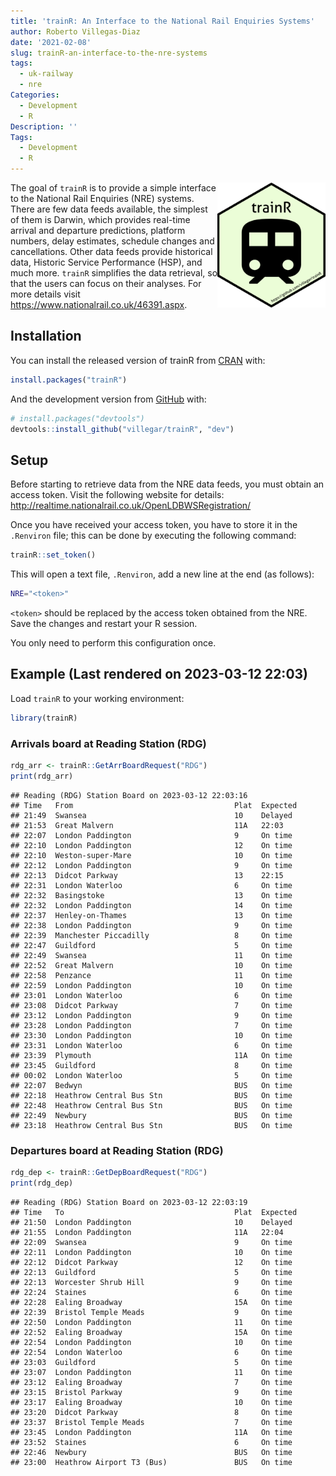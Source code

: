 ```yaml
---
title: 'trainR: An Interface to the National Rail Enquiries Systems'
author: Roberto Villegas-Diaz
date: '2021-02-08'
slug: trainR-an-interface-to-the-nre-systems
tags:
  - uk-railway
  - nre
Categories:
  - Development
  - R
Description: ''
Tags:
  - Development
  - R
---
```


<img src="https://raw.githubusercontent.com/villegar/trainR/main/inst/images/logo.png" alt="logo" align="right" height=200px/>

The goal of `trainR` is to provide a simple interface to the 
National Rail Enquiries (NRE) systems. There are few data feeds 
available, the simplest of them is Darwin, which provides real-time 
arrival and departure predictions, platform numbers, delay estimates, 
schedule changes and cancellations. Other data feeds provide historical 
data, Historic Service Performance (HSP), and much more. `trainR` 
simplifies the data retrieval, so that the users can focus on their 
analyses. For more details visit 
https://www.nationalrail.co.uk/46391.aspx.

## Installation

You can install the released version of trainR from [CRAN](https://CRAN.R-project.org) with:

``` r
install.packages("trainR")
```

And the development version from [GitHub](https://github.com/) with:

``` r
# install.packages("devtools")
devtools::install_github("villegar/trainR", "dev")
```

## Setup
Before starting to retrieve data from the NRE data feeds, you must obtain an access token. 
Visit the following website for details: http://realtime.nationalrail.co.uk/OpenLDBWSRegistration/

Once you have received your access token, you have to store it in the `.Renviron` file; this can be 
done by executing the following command:


```r
trainR::set_token()
```

This will open a text file, `.Renviron`, add a new line at the end (as follows):

```bash
NRE="<token>"
```

`<token>` should be replaced by the access token obtained from the NRE. Save the changes and restart 
your R session.

You only need to perform this configuration once.

## Example (Last rendered on 2023-03-12 22:03)

Load `trainR` to your working environment:

```r
library(trainR)
```

### Arrivals board at Reading Station (RDG)


```r
rdg_arr <- trainR::GetArrBoardRequest("RDG")
print(rdg_arr)
```

```
## Reading (RDG) Station Board on 2023-03-12 22:03:16
## Time   From                                    Plat  Expected
## 21:49  Swansea                                 10    Delayed
## 21:53  Great Malvern                           11A   22:03
## 22:07  London Paddington                       9     On time
## 22:10  London Paddington                       12    On time
## 22:10  Weston-super-Mare                       10    On time
## 22:12  London Paddington                       9     On time
## 22:13  Didcot Parkway                          13    22:15
## 22:31  London Waterloo                         6     On time
## 22:32  Basingstoke                             13    On time
## 22:32  London Paddington                       14    On time
## 22:37  Henley-on-Thames                        13    On time
## 22:38  London Paddington                       9     On time
## 22:39  Manchester Piccadilly                   8     On time
## 22:47  Guildford                               5     On time
## 22:49  Swansea                                 11    On time
## 22:52  Great Malvern                           10    On time
## 22:58  Penzance                                11    On time
## 22:59  London Paddington                       10    On time
## 23:01  London Waterloo                         6     On time
## 23:08  Didcot Parkway                          7     On time
## 23:12  London Paddington                       9     On time
## 23:28  London Paddington                       7     On time
## 23:30  London Paddington                       10    On time
## 23:31  London Waterloo                         6     On time
## 23:39  Plymouth                                11A   On time
## 23:45  Guildford                               8     On time
## 00:02  London Waterloo                         5     On time
## 22:07  Bedwyn                                  BUS   On time
## 22:18  Heathrow Central Bus Stn                BUS   On time
## 22:48  Heathrow Central Bus Stn                BUS   On time
## 22:49  Newbury                                 BUS   On time
## 23:18  Heathrow Central Bus Stn                BUS   On time
```

### Departures board at Reading Station (RDG)


```r
rdg_dep <- trainR::GetDepBoardRequest("RDG")
print(rdg_dep)
```

```
## Reading (RDG) Station Board on 2023-03-12 22:03:19
## Time   To                                      Plat  Expected
## 21:50  London Paddington                       10    Delayed
## 21:55  London Paddington                       11A   22:04
## 22:09  Swansea                                 9     On time
## 22:11  London Paddington                       10    On time
## 22:12  Didcot Parkway                          12    On time
## 22:13  Guildford                               5     On time
## 22:13  Worcester Shrub Hill                    9     On time
## 22:24  Staines                                 6     On time
## 22:28  Ealing Broadway                         15A   On time
## 22:39  Bristol Temple Meads                    9     On time
## 22:50  London Paddington                       11    On time
## 22:52  Ealing Broadway                         15A   On time
## 22:54  London Paddington                       10    On time
## 22:54  London Waterloo                         6     On time
## 23:03  Guildford                               5     On time
## 23:07  London Paddington                       11    On time
## 23:12  Ealing Broadway                         7     On time
## 23:15  Bristol Parkway                         9     On time
## 23:17  Ealing Broadway                         10    On time
## 23:20  Didcot Parkway                          8     On time
## 23:37  Bristol Temple Meads                    7     On time
## 23:45  London Paddington                       11A   On time
## 23:52  Staines                                 6     On time
## 22:46  Newbury                                 BUS   On time
## 23:00  Heathrow Airport T3 (Bus)               BUS   On time
```
